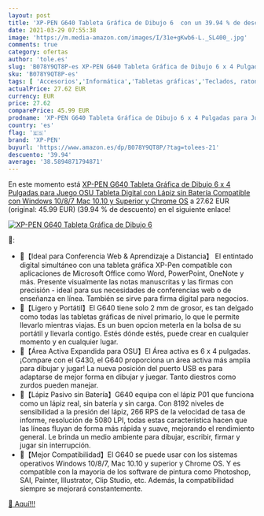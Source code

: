 ```yaml
---
layout: post
title: 'XP-PEN G640 Tableta Gráfica de Dibujo 6  con un 39.94 % de descuento'
date: 2021-03-29 07:55:38
image: 'https://m.media-amazon.com/images/I/31e+gKwb6-L._SL400_.jpg'
comments: true
category: ofertas
author: 'tole.es'
slug: 'B078Y9QT8P-es XP-PEN G640 Tableta Gráfica de Dibujo 6 x 4 Pulgadas para...'
sku: 'B078Y9QT8P-es'
tags: [ 'Accesorios','Informática','Tabletas gráficas','Teclados, ratones y periféricos de entrada','lápiz','xp-pen', ]
actualPrice: 27.62 EUR
currency: EUR
price: 27.62
comparePrice: 45.99 EUR
prodname: 'XP-PEN G640 Tableta Gráfica de Dibujo 6 x 4 Pulgadas para Juego OSU  Tableta Digital con Lápiz sin Batería Compatible con Windows 10/8/7  Mac 10.10 y Superior y Chrome OS'
country: 'es'
flag: '🇪🇸'
brand: 'XP-PEN'
buyurl: 'https://www.amazon.es/dp/B078Y9QT8P/?tag=tolees-21'
descuento: '39.94'
average: '38.5894871794871'
---
```


En este momento está [XP-PEN G640 Tableta Gráfica de Dibujo 6 x 4 Pulgadas para Juego OSU  Tableta Digital con Lápiz sin Batería Compatible con Windows 10/8/7  Mac 10.10 y Superior y Chrome OS](https://www.amazon.es/dp/B078Y9QT8P/?tag=tolees-21) a 27.62 EUR (original: 45.99 EUR) (39.94 %  de descuento) en el siguiente enlace!

[![XP-PEN G640 Tableta Gráfica de Dibujo 6 ](https://m.media-amazon.com/images/I/31e+gKwb6-L._SL400_.jpg)](https://www.amazon.es/dp/B078Y9QT8P/?tag=tolees-21)

🔎:

- 💯【Ideal para Conferencia Web & Aprendizaje a Distancia】 El entintado digital simultáneo con una tableta gráfica XP-Pen compatible con aplicaciones de Microsoft Office como Word, PowerPoint, OneNote y más. Presente visualmente las notas manuscritas y las firmas con precisión - ideal para sus necesidades de conferencias web o de enseñanza en línea. También se sirve para firma digital para negocios.
- 💯【Ligero y Portátil】El G640 tiene solo 2 mm de grosor, es tan delgado como todas las tabletas gráficas de nivel primario, lo que le permite llevarlo mientras viajas. Es un buen opcion meterla en la bolsa de su portátil y llevarla contigo. Estés dónde estés, puede crear en cualquier momento y en cualquier lugar.
- 💯【Área Activa Expandida para OSU】El Área activa es 6 x 4 pulgadas. ¡Compare con el G430, el G640 proporciona un área activa más amplia para dibujar y jugar! La nueva posición del puerto USB es para adaptarse de mejor forma en dibujar y juegar. Tanto diestros como zurdos pueden manejar.
- 💯【Lápiz Pasivo sin Batería】G640 equipa con el lápiz P01 que funciona como un lápiz real, sin batería y sin carga. Con 8192 niveles de sensibilidad a la presión del lápiz, 266 RPS de la velocidad de tasa de informe, resolución de 5080 LPI, todas estas característica hacen que las líneas fluyan de forma más rápida y suave, mejorando el rendimiento general. Le brinda un medio ambiente para dibujar, escribir, firmar y jugar sin interrupción.
- 💯【Mejor Compatibilidad】El G640 se puede usar con los sistemas operativos Windows 10/8/7, Mac 10.10 y superior y Chrome OS. Y es compatible con la mayoría de los software de pintura como Photoshop, SAI, Painter, Illustrator, Clip Studio, etc. Además, la compatibilidad siempre se mejorará constantemente.

[🛒 Aquí!!!](https://www.amazon.es/dp/B078Y9QT8P/?tag=tolees-21)
